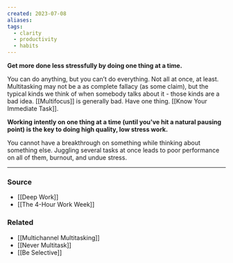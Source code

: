 ```yaml
---
created: 2023-07-08
aliases: 
tags:
  - clarity
  - productivity
  - habits
---
```

**Get more done less stressfully by doing one thing at a time.**

You can do anything, but you can’t do everything. Not all at once, at least. Multitasking may not be a as complete fallacy (as some claim), but the typical kinds we think of when somebody talks about it - those kinds are a bad idea. [[Multifocus]] is generally bad. Have one thing. [[Know Your Immediate Task]].

**Working intently on one thing at a time (until you've hit a natural pausing point) is the key to doing high quality, low stress work.** 

You cannot have a breakthrough on something while thinking about something else. Juggling several tasks at once leads to poor performance on all of them, burnout, and undue stress.

****
### Source
- [[Deep Work]]
- [[The 4-Hour Work Week]]

### Related
- [[Multichannel Multitasking]]
- [[Never Multitask]]
- [[Be Selective]]